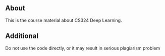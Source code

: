 ## About
This is the course material about CS324 Deep Learning.

## Additional
Do not use the code directly, or it may result in serious plagiarism problem
